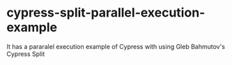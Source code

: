 # cypress-split-parallel-execution-example
It has a pararalel execution example of Cypress with using Gleb Bahmutov's Cypress Split
